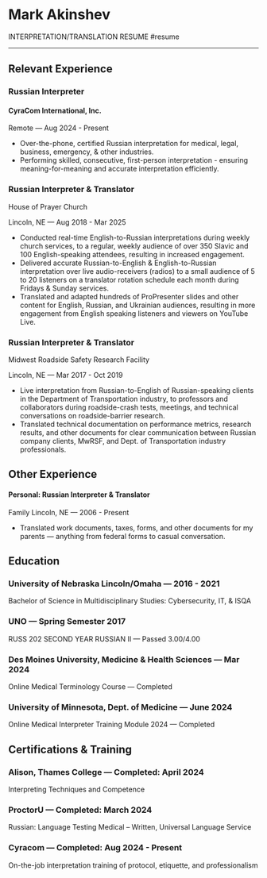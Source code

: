 # Mark Akinshev
INTERPRETATION/TRANSLATION RESUME
#resume 

---
## Relevant Experience

### Russian Interpreter
#### CyraCom International, Inc.
Remote — Aug 2024 - Present
- Over-the-phone, certified Russian interpretation for medical, legal, business, emergency, & other industries.
- Performing skilled, consecutive, first-person interpretation - ensuring meaning-for-meaning and accurate interpretation efficiently.
### Russian Interpreter & Translator
House of Prayer Church 

Lincoln, NE — Aug 2018 - Mar 2025
- Conducted real-time English-to-Russian interpretations during weekly church services, to a regular, weekly audience of over 350 Slavic and 100 English-speaking attendees, resulting in increased engagement.
- Delivered accurate Russian-to-English & English-to-Russian interpretation over live audio-receivers (radios) to a small audience of 5 to 20 listeners on a translator rotation schedule each month during Fridays & Sunday services.
- Translated and adapted hundreds of ProPresenter slides and other content for English, Russian, and Ukrainian audiences, resulting in more engagement from English speaking listeners and viewers on YouTube Live.
### Russian Interpreter & Translator
Midwest Roadside Safety Research Facility

Lincoln, NE — Mar 2017 - Oct 2019
- Live interpretation from Russian-to-English of Russian-speaking clients in the Department of Transportation industry, to professors and collaborators during roadside-crash tests, meetings, and technical conversations on roadside-barrier research.
- Translated technical documentation on performance metrics, research results, and other documents for clear communication between Russian company clients, MwRSF, and Dept. of Transportation industry professionals.

## Other Experience

#### Personal: Russian Interpreter & Translator
Family
Lincoln, NE — 2006 - Present
- Translated work documents, taxes, forms, and other documents for my parents — anything from federal forms to casual conversation.

## Education

### University of Nebraska Lincoln/Omaha — 2016 - 2021
Bachelor of Science in Multidisciplinary Studies: Cybersecurity, IT, & ISQA
### UNO — Spring Semester 2017 
RUSS 202 SECOND YEAR RUSSIAN II — Passed 3.00/4.00
### Des Moines University, Medicine & Health Sciences — Mar 2024
Online Medical Terminology Course — Completed
### University of Minnesota, Dept. of Medicine — June 2024
Online Medical Interpreter Training Module 2024 — Completed

## Certifications & Training

### Alison, Thames College — Completed: April 2024
Interpreting Techniques and Competence
### ProctorU — Completed: March 2024
Russian: Language Testing Medical – Written, Universal Language Service 
### Cyracom — Completed: Aug 2024 - Present
On-the-job interpretation training of protocol, etiquette, and professionalism 